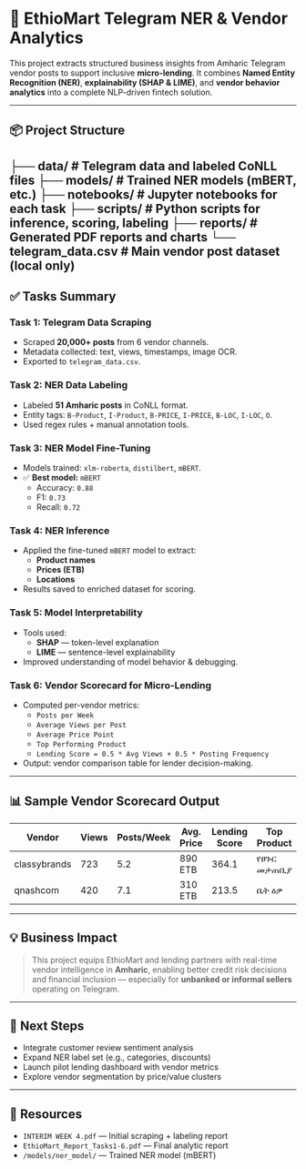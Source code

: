 ﻿# 🛒 EthioMart Telegram NER & Vendor Analytics

This project extracts structured business insights from Amharic Telegram vendor posts to support inclusive **micro-lending**. It combines **Named Entity Recognition (NER)**, **explainability (SHAP & LIME)**, and **vendor behavior analytics** into a complete NLP-driven fintech solution.

---

## 📦 Project Structure

├── data/ # Telegram data and labeled CoNLL files
├── models/ # Trained NER models (mBERT, etc.)
├── notebooks/ # Jupyter notebooks for each task
├── scripts/ # Python scripts for inference, scoring, labeling
├── reports/ # Generated PDF reports and charts
└── telegram_data.csv # Main vendor post dataset (local only)
---

## ✅ Tasks Summary

### Task 1: Telegram Data Scraping
- Scraped **20,000+ posts** from 6 vendor channels.
- Metadata collected: text, views, timestamps, image OCR.
- Exported to `telegram_data.csv`.

### Task 2: NER Data Labeling
- Labeled **51 Amharic posts** in CoNLL format.
- Entity tags: `B-Product`, `I-Product`, `B-PRICE`, `I-PRICE`, `B-LOC`, `I-LOC`, `O`.
- Used regex rules + manual annotation tools.

### Task 3: NER Model Fine-Tuning
- Models trained: `xlm-roberta`, `distilbert`, `mBERT`.
- ✅ **Best model:** `mBERT`
  - Accuracy: `0.88`
  - F1: `0.73`
  - Recall: `0.72`

### Task 4: NER Inference
- Applied the fine-tuned `mBERT` model to extract:
  - **Product names**
  - **Prices (ETB)**
  - **Locations**
- Results saved to enriched dataset for scoring.

### Task 5: Model Interpretability
- Tools used:
  - **SHAP** — token-level explanation
  - **LIME** — sentence-level explainability
- Improved understanding of model behavior & debugging.

### Task 6: Vendor Scorecard for Micro-Lending
- Computed per-vendor metrics:
  - `Posts per Week`
  - `Average Views per Post`
  - `Average Price Point`
  - `Top Performing Product`
  - `Lending Score = 0.5 * Avg Views + 0.5 * Posting Frequency`
- Output: vendor comparison table for lender decision-making.

---

## 📊 Sample Vendor Scorecard Output

| Vendor       | Views | Posts/Week | Avg. Price | Lending Score | Top Product     |
|--------------|-------|------------|------------|----------------|------------------|
| classybrands | 723   | 5.2        | 890 ETB    | 364.1          | የፀጉር መታጠቢያ   |
| qnashcom     | 420   | 7.1        | 310 ETB    | 213.5          | ቤት ዕቃ          |

---

## 💡 Business Impact

> This project equips EthioMart and lending partners with real-time vendor intelligence in **Amharic**, enabling better credit risk decisions and financial inclusion — especially for **unbanked or informal sellers** operating on Telegram.

---

## 🚀 Next Steps

- Integrate customer review sentiment analysis
- Expand NER label set (e.g., categories, discounts)
- Launch pilot lending dashboard with vendor metrics
- Explore vendor segmentation by price/value clusters

---

## 📄 Resources

- `INTERIM WEEK 4.pdf` — Initial scraping + labeling report
- `EthioMart_Report_Tasks1-6.pdf` — Final analytic report
- `/models/ner_model/` — Trained NER model (mBERT)
